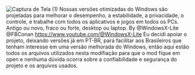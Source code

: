 ![Captura de Tela (1)](https://github.com/Evertonlps/Windows-X-Lite-PT-BR/assets/11205881/34e0474f-b974-4d3c-90af-1df1d7d85b6e)
Nossas versões otimizadas do Windows são projetadas para melhorar o desempenho, a estabilidade, a privacidade, o controle,
e trabalhe com todos os aplicativos e jogos em todos os PCs. Antigo ou novo, fraco ou forte, desktop ou laptop. By @WindowsX-Lite @FBConan https://www.youtube.com/@WindowsX-Lite
Eu decidi apoiar o projeto, deixando versões já em PT-BR, para facilitar aos Brasileiros que tenham interesse em uma versão melhorada do Windows,
então aqui estão todos os arquivos utilizados nesta modifiação para que o mod fique em open e nenhuma dúvida ocorra sobre a confiabilidade e segurança do projeto e os arquivos usados.

